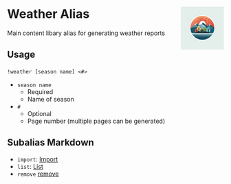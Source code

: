 <h1>Weather Alias<img align="right" src="../Data/images/main.png" width="100px"></h1>

Main content libary alias for generating weather reports

## Usage
`!weather [season name] <#>`
- `season name`
    - Required
    - Name of season
- `#`
    - Optional
    - Page number (multiple pages can be generated)

## Subalias Markdown
- `import`: [Import](https://github.com/Shadow-Draconic-Development/Weather-Management-System---Redux/blob/main/Code/import/import.md)
- `list`: [List](https://github.com/Shadow-Draconic-Development/Weather-Management-System---Redux/blob/main/Code/list/list.md)
- `remove` [remove](https://github.com/Shadow-Draconic-Development/Weather-Management-System---Redux/blob/main/Code/remove/remove.md)